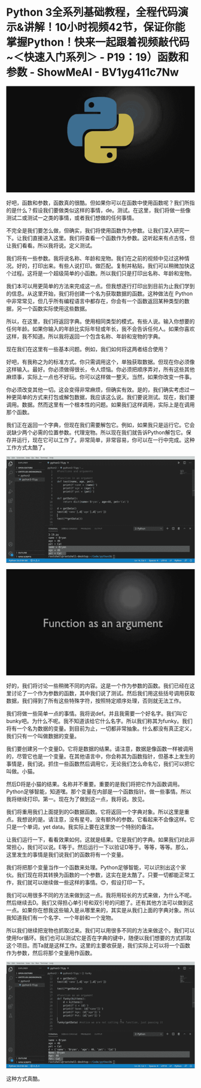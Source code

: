# Python 3全系列基础教程，全程代码演示&讲解！10小时视频42节，保证你能掌握Python！快来一起跟着视频敲代码~＜快速入门系列＞ - P19：19）函数和参数 - ShowMeAI - BV1yg411c7Nw

![](img/caba28d7676c25dbda8d624c235720e2_0.png)

好吧，函数和参数，函数真的很酷。但如果你可以在函数中使用函数呢？我们所指的是什么？假设我们要做类似这样的事情，de。测试。在这里，我们将做一些像测试二或测试一之类的事情，或者我们想做的任何事情。

不完全是我们要怎么做，但确实，我们将使用函数作为参数。让我们深入研究一下。让我们直接进入这里。我们将查看一个函数作为参数。这听起来有点古怪，但让我们看看。所以我将说。定义测试。

我们将有一些参数。我将说名称、年龄和宠物。我们在之前的视频中见过这种情况。好的，打印出来。有些人说打印。做匹配。复制并粘贴，我们可以稍微加快这个过程。这将是一个超级简单的小函数。所以我们只是打印出名称、年龄和宠物。

我们本可以用更简单的方法来完成这一点。但我想逐行打印出到目前为止我们学到的信息。从这里开始，我们将创建一个名为获取数据的函数。这种做法在 Python 中非常常见，但几乎所有编程语言中都存在，你会有一个函数返回某种类型的数据，另一个函数实际使用这些数据。

所以，在这里，我们将返回字典。使用相同类型的模式。有些人说。输入你想要的任何年龄。如果你输入的年龄比实际年轻或年长，我不会告诉任何人。如果你喜欢这样，我不知道。所以我将返回一个包含名称、年龄和宠物的字典。

现在我们在这里有一些基本问题。例如，我们如何将这两者结合使用？

好吧，有我称之为的标准方式。你只需调用这个，单独获取数据。但现在你必须像这样输入。最好。你必须做得很长，令人烦恼。你必须把顺序弄对，所有这些其他麻烦事，实际上一点也不好玩。你可以这样做一整天。当然，如果你改变一件事。

你必须改变其他一切。这会变得非常麻烦，但确实有效。是的，我们确实考虑过一种更简单的方式来打包或解包数据，我应该这么说。我们要说测试。现在，我们要调用。数据。然而这里有一个根本性的问题。如果我们这样调用，实际上是在调用那个函数。

我们正在返回一个字典，但现在我们需要解包它。例如，如果我只是运行它。它会说缺少两个必需的位置参数。代理宠物。所以现在我们就告诉Python解包它。保存并运行，现在它可以工作了。非常简单，非常容易，你可以在一行中完成。这种工作方式太酷了。

![](img/caba28d7676c25dbda8d624c235720e2_2.png)

![](img/caba28d7676c25dbda8d624c235720e2_3.png)

好的，我们将讨论一些稍微不同的内容。这是一个作为参数的函数。我们已经在这里讨论了一个作为参数的函数，其中我们说了测试。然后我们用这些括号调用获取数据，我们得到了所有这些特殊字符，按照特定顺序处理，否则就无法工作。

我们将做一些简单一点的事情。我将说def。并且我需要一个好名字。我们叫它bunky吧。为什么不呢。我不知道该给它什么名字。所以我们称其为funky。我们将有一个名为数据的变量。到目前为止，一切都非常抽象。什么都没有真正定义，我们只有一个叫做数据的变量。

我们要创建另一个变量D。它将是数据的结果。请注意，数据是像函数一样被调用的，尽管它也是一个变量。在其他语言中，你会称其为函数指针，但基本上发生的事情是，我们说。抓住一些函数然后调用它，无论我们怎么命名它，我们可以把它叫做。小猫。

然后D将是小猫的结果。名称并不重要。重要的是我们将把它作为函数调用。Python足够智能，知道嘿。那个变量在内部是一个函数指针。做一些事情。所以我将继续打印。第一。现在为了做到这一点，我将说。放见。

我们将重用我们上面提到的Gi数据函数。它将返回一个字典对象。所以这里是重点。我想说的是。请注意，没有星号。没有额外的参数。它看起来不会像这样。它只是一个单词，yet data。我实际上要在这里放一个特别的备注。

让我们运行一下，看看效果如何。这就是结果。它是我们的字典。如果我们对此非常担心，我们可以说。E等于。然后运行一下以验证D等于。等等，等等。那么，这里发生的事情是我们说我们的函数将有一个变量。

我们将把那个变量当作一个函数来处理。Python足够智能，可以识别出这个家伙。我们现在将其转换为函数的一个参数，这实在是太酷了。只要一切都能正常工作，我们就可以继续做一些这样的事情。😊，假设打印一下。

我们可以用很多不同的方法来做到这一点。我将用较长的方式来做，为什么不呢。然后继续去D。我们又得担心单引号和双引号的问题了。还有其他方法可以做到这一点。如果你在想我这些输入是从哪里来的，其实是从我们上面的字典对象。所以我知道我们有一个名字、一个年龄和一个宠物。

所以我们继续把宠物也抓取过来。我们可以用很多不同的方法来做这个。我们可以使用for循环。我们也可以测试它是否在字典的键中，随便以我们想要的方式抓取这个项目。而Ta就是这样工作。这里的主要收获是，我们实际上可以将一个函数作为参数，然后将那个变量用作函数。

![](img/caba28d7676c25dbda8d624c235720e2_5.png)

这种方式真酷。
